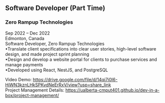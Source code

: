 ## Software Developer (Part Time)
### Zero Rampup Technologies
Sep 2022 – Dec 2022 <br>
Edmonton, Canada <br>
Software Developer, Zero Rampup Technologies <br>
•Translate client specifications into clear user stories, high-level software design, and made project sprint planning <br>
•Design and develop a website portal for clients to purchase services and manage payments <br>
•Developed using React, NestJS, and PostgreSQL <br>

Video Demo: https://drive.google.com/file/d/14qi7i0I6-HiWN3kznLHkSPKvdNeErRxV/view?usp=share_link <br>
Project Management Details: https://ualberta-cmput401.github.io/dev-in-a-box/project-management/

